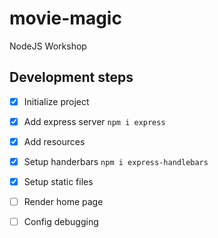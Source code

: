 # movie-magic
NodeJS Workshop

## Development steps

- [x] Initialize project
- [x] Add express server `npm i express`
- [x] Add resources
- [x] Setup handerbars `npm i express-handlebars`
- [x] Setup static files
- [ ] Render home page
- [ ] Config debugging

